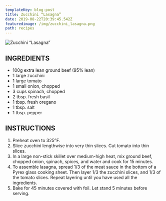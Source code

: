 ```yaml
---
templateKey: blog-post
title: Zucchini “Lasagna”
date: 2019-08-22T20:39:45.542Z
featuredimage: /img/zucchini_lasagna.png
path: recipes
---
```

![Zucchini “Lasagna”](/img/zucchini_lasagna.png)

## INGREDIENTS

* 100g extra lean ground beef (95% lean)
* 1 large zucchini
* 1 large tomato
* 1 small onion, chopped
* 3 cups spinach, chopped
* 2 tbsp. fresh basil
* 1 tbsp. fresh oregano
* 1 tbsp. salt
* 1 tbsp. pepper

## INSTRUCTIONS

1. Preheat oven to 325°F.
2. Slice zucchini lengthwise into very thin slices. Cut tomato into thin slices.
3. In a large non-stick skillet over medium-high heat, mix ground beef, chopped onion, spinach, spices, and water and cook for 15 minutes.
4. To assemble lasagna, spread 1/3 of the meat sauce in the bottom of a Pyrex glass cooking sheet. Then layer 1/3 the zucchini slices, and 1/3 of the tomato slices. Repeat layering until you have used all the ingredients.
5. Bake for 45 minutes covered with foil. Let stand 5 minutes before serving.
